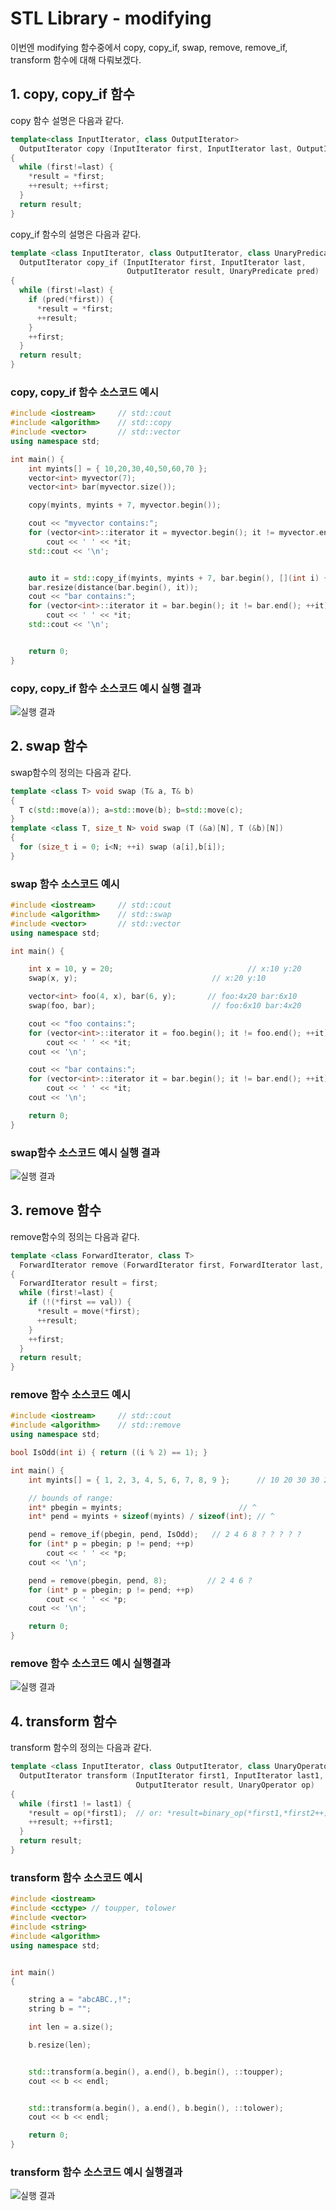 # STL Library - modifying

이번엔 modifying 함수중에서 copy, copy_if, swap, remove, remove_if, transform 함수에 대해 다뤄보겠다.



## 1. copy, copy_if 함수

copy 함수 설명은 다음과 같다.

```c++
template<class InputIterator, class OutputIterator>
  OutputIterator copy (InputIterator first, InputIterator last, OutputIterator result)
{
  while (first!=last) {
    *result = *first;
    ++result; ++first;
  }
  return result;
}
```

copy_if 함수의 설명은 다음과 같다.

```c++
template <class InputIterator, class OutputIterator, class UnaryPredicate>
  OutputIterator copy_if (InputIterator first, InputIterator last,
                          OutputIterator result, UnaryPredicate pred)
{
  while (first!=last) {
    if (pred(*first)) {
      *result = *first;
      ++result;
    }
    ++first;
  }
  return result;
}
```



### copy, copy_if 함수 소스코드 예시

```c++
#include <iostream>     // std::cout
#include <algorithm>    // std::copy
#include <vector>       // std::vector
using namespace std;

int main() {
	int myints[] = { 10,20,30,40,50,60,70 };
	vector<int> myvector(7);
	vector<int> bar(myvector.size());

	copy(myints, myints + 7, myvector.begin());

	cout << "myvector contains:";
	for (vector<int>::iterator it = myvector.begin(); it != myvector.end(); ++it)
		cout << ' ' << *it;
	std::cout << '\n';


	auto it = std::copy_if(myints, myints + 7, bar.begin(), [](int i) {return i < 40; });
	bar.resize(distance(bar.begin(), it));
	cout << "bar contains:";
	for (vector<int>::iterator it = bar.begin(); it != bar.end(); ++it)
		cout << ' ' << *it;
	std::cout << '\n';


	return 0;
}
```

### copy, copy_if 함수 소스코드 예시 실행 결과

![실행 결과](https://github.com/Kyun2da/Algorithm/blob/master/%EC%95%8C%EA%B3%A0%EB%A6%AC%EC%A6%98%20%EA%B0%9C%EB%85%90%20%EC%A0%95%EB%A6%AC/modifying_ex5.png)



## 2.  swap 함수 

swap함수의 정의는 다음과 같다.

```c++
template <class T> void swap (T& a, T& b)
{
  T c(std::move(a)); a=std::move(b); b=std::move(c);
}
template <class T, size_t N> void swap (T (&a)[N], T (&b)[N])
{
  for (size_t i = 0; i<N; ++i) swap (a[i],b[i]);
}
```



### swap 함수 소스코드 예시

```c++
#include <iostream>     // std::cout
#include <algorithm>    // std::swap
#include <vector>       // std::vector
using namespace std;

int main() {

	int x = 10, y = 20;                              // x:10 y:20
	swap(x, y);                              // x:20 y:10

	vector<int> foo(4, x), bar(6, y);       // foo:4x20 bar:6x10
	swap(foo, bar);                          // foo:6x10 bar:4x20

	cout << "foo contains:";
	for (vector<int>::iterator it = foo.begin(); it != foo.end(); ++it)
		cout << ' ' << *it;
	cout << '\n';

	cout << "bar contains:";
	for (vector<int>::iterator it = bar.begin(); it != bar.end(); ++it)
		cout << ' ' << *it;
	cout << '\n';

	return 0;
}
```





### swap함수 소스코드 예시 실행 결과

![실행 결과](https://github.com/Kyun2da/Algorithm/blob/master/%EC%95%8C%EA%B3%A0%EB%A6%AC%EC%A6%98%20%EA%B0%9C%EB%85%90%20%EC%A0%95%EB%A6%AC/modifying_ex6.png)



## 3. remove 함수

remove함수의 정의는 다음과 같다.

```c++
template <class ForwardIterator, class T>
  ForwardIterator remove (ForwardIterator first, ForwardIterator last, const T& val)
{
  ForwardIterator result = first;
  while (first!=last) {
    if (!(*first == val)) {
      *result = move(*first);
      ++result;
    }
    ++first;
  }
  return result;
}
```



### remove 함수 소스코드 예시

```c++
#include <iostream>     // std::cout
#include <algorithm>    // std::remove
using namespace std;

bool IsOdd(int i) { return ((i % 2) == 1); }

int main() {
	int myints[] = { 1, 2, 3, 4, 5, 6, 7, 8, 9 };      // 10 20 30 30 20 10 10 20

	// bounds of range:
	int* pbegin = myints;                          // ^
	int* pend = myints + sizeof(myints) / sizeof(int); // ^                       ^

	pend = remove_if(pbegin, pend, IsOdd);   // 2 4 6 8 ? ? ? ? ?
	for (int* p = pbegin; p != pend; ++p)
		cout << ' ' << *p;
	cout << '\n';

	pend = remove(pbegin, pend, 8);         // 2 4 6 ?
	for (int* p = pbegin; p != pend; ++p)
		cout << ' ' << *p;
	cout << '\n';

	return 0;
}
```



### remove 함수 소스코드 예시 실행결과

![실행 결과](https://github.com/Kyun2da/Algorithm/blob/master/%EC%95%8C%EA%B3%A0%EB%A6%AC%EC%A6%98%20%EA%B0%9C%EB%85%90%20%EC%A0%95%EB%A6%AC/modifying_ex7.png)



## 4. transform 함수

transform 함수의 정의는 다음과 같다.

```c++
template <class InputIterator, class OutputIterator, class UnaryOperator>
  OutputIterator transform (InputIterator first1, InputIterator last1,
                            OutputIterator result, UnaryOperator op)
{
  while (first1 != last1) {
    *result = op(*first1);  // or: *result=binary_op(*first1,*first2++);
    ++result; ++first1;
  }
  return result;
}
```



### transform 함수 소스코드 예시

```c++
#include <iostream>
#include <cctype> // toupper, tolower
#include <vector>
#include <string>
#include <algorithm>
using namespace std;


int main()
{

	string a = "abcABC.,!";
	string b = "";

	int len = a.size();

	b.resize(len);


	std::transform(a.begin(), a.end(), b.begin(), ::toupper);
	cout << b << endl;


	std::transform(a.begin(), a.end(), b.begin(), ::tolower);
	cout << b << endl;

	return 0;
}
```



### transform 함수 소스코드 예시 실행결과

![실행 결과](https://github.com/Kyun2da/Algorithm/blob/master/%EC%95%8C%EA%B3%A0%EB%A6%AC%EC%A6%98%20%EA%B0%9C%EB%85%90%20%EC%A0%95%EB%A6%AC/modifying_ex8.png)  

